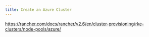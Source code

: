 ```yaml
---
title: Create an Azure Cluster
---
```


https://rancher.com/docs/rancher/v2.6/en/cluster-provisioning/rke-clusters/node-pools/azure/